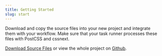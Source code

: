 ```yaml
---
title: Getting Started
slug: start
---
```


Download and copy the source files into your new project and integrate them with your workflow. Make sure that your task runner processes these files with PostCSS and cssnext.

<a class="btn" href="http://goo.gl/7E1Fbk">Download Source Files</a> or view the whole project on <a href="https://github.com/felixdorner/starrrt">Github</a>.

<!---

For a more quick and static integration copy the code below and paste it in your html file(s):

```
<link rel="stylesheet" href="https://unpkg.com/starrrt@0.1.0/dist/starrrt.min.css"/>
```

...or install with [Yarn](https://yarnpkg.com):

```
yarn add starrrt
```

-->
